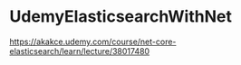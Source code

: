 # UdemyElasticsearchWithNet
https://akakce.udemy.com/course/net-core-elasticsearch/learn/lecture/38017480
